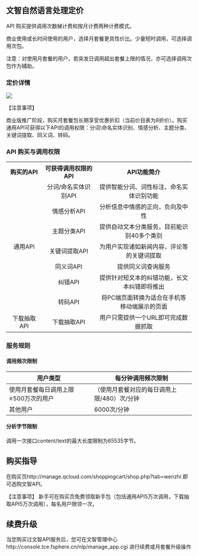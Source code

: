 ## 文智自然语言处理定价

API 购买提供调用次数梯计费和按月计费两种计费模式。

商业使用或长时间使用的用户，选择月套餐更具性价比。少量短时调用，可选择调用次包。

注意：对使用月套餐的用户，若突发日调用超出套餐上限的情况，亦可选择调用次包作为辅助。

### 定价详情

![](http://imgcache.tce.fsphere.cn/static/qzonestyle.gtimg.cn/qzone/vas/opensns/res/img/goumaizhidao-1.png)

【注意事项】

商业版推广阶段，购买月套餐包长期享受优惠折扣（当前价目表为8折价）。购买通用API可获得以下API的调用权限：分词\命名实体识别、情感分析、主题分类、关键词提取、同义词、转码。

### API 购买与调用权限

<table style="display:table;">
	<tbody>
		<tr>
			<th style="width: 95px;"><strong>购买的API</strong></th>
			<th style="width: 157px;"><strong>可获得调用权限的API</strong></th>
			<th style="width: 301px;"><strong>API功能简介</strong></th>
		</tr>
		<tr>
			<td rowspan="7" style="text-align: center; width: 95px;">通用API</td>
			<td style="text-align: center; width: 157px;">分词/命名实体识别API</td>
			<td style="text-align: center; width: 301px;">提供智能分词、词性标注、命名实体识别功能</td>
		</tr>
		<tr>
			<td style="text-align: center; width: 157px;">情感分析API</td>
			<td style="text-align: center; width: 301px;">分析信息中情感的正向，负向及中性</td>
		</tr>
		<tr>
			<td style="text-align: center; width: 157px;">主题分类API</td>
			<td style="text-align: center; width: 301px;">提供自动文本分类服务，目前能识别40多个类别</td>
		</tr>
		<tr>
			<td style="text-align: center; width: 157px;">关键词提取API</td>
			<td style="text-align: center; width: 301px;">为用户实现诸如新闻内容，评论等的关键词提取</td>
		</tr>
		<tr>
			<td style="text-align: center; width: 157px;">同义词API</td>
			<td style="text-align: center; width: 301px;">提供同义词查询服务</td>
		</tr>
		<tr>
			<td style="text-align: center; width: 157px;">纠错API</td>
			<td style="text-align: center; width: 301px;">提供针对短文本的纠错功能，长文本纠错即将推出</td>
		</tr>
		<tr>
			<td style="text-align: center; width: 157px;">转码API</td>
			<td style="text-align: center; width: 301px;">将PC端页面转换为适合在手机等移动端展示的页面</td>
		</tr>
		<tr>
			<td style="text-align: center; width: 95px;">下载抽取API</td>
			<td style="text-align: center; width: 157px;">下载抽取API</td>
			<td style="text-align: center; width: 301px;">用户只需提供一个URL即可完成数据抓取</td>
		</tr>
	</tbody>
</table>

### 服务规则

#### 调用频次限制

| 用户类型 |每分钟调用频次限制 | 
|---------|---------|
| 使用月套餐每日调用上限≥500万次的用户 | （使用月套餐对应的每日调用上限/480）次/分钟 | 
| 其他用户 | 6000次/分钟 | 

#### 分析字节限制

调用一次接口content/text的最大长度限制为65535字节。

## 购买指导

在购买页http://manage.qcloud.com/shoppingcart/shop.php?tab=wenzhi 即可选购文智API。

【注意事项】
新手可在购买页免费领取新手包（包括通用API5万次调用，下载抽取API5万次调用），每名用户限领一次。

## 续费升级

当您购买过文智API服务后，您可在文智管理中心http://console.tce.fsphere.cn/nlp/manage_app.cgi 进行续费或月套餐升级操作
